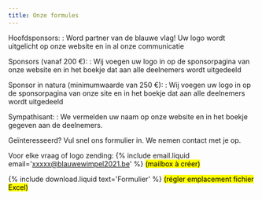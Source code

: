 ```yaml
---
title: Onze formules
---
```

Hoofdsponsors:
: Word partner van de blauwe vlag!
  Uw logo wordt uitgelicht op onze website en in al onze communicatie

Sponsors (vanaf 200 €):
: Wij voegen uw logo in op de sponsorpagina van onze website en in het boekje dat aan alle deelnemers wordt uitgedeeld

Sponsor in natura (minimumwaarde van 250 €):
: Wij voegen uw logo in op de sponsorpagina van onze site en in het boekje dat aan alle deelnemers wordt uitgedeeld

Sympathisant:
: We vermelden uw naam op onze website en in het boekje gegeven aan de deelnemers.

Geïnteresseerd? Vul snel ons formulier in. We nemen contact met je op.

Voor elke vraag of logo zending: {% include email.liquid email='xxxxx@blauwewimpel2021.be' %} <mark>(mailbox à créer)</mark>

{% include download.liquid text='Formulier' %} <mark>(régler emplacement fichier Excel)</mark>
